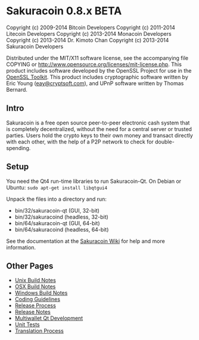 Sakuracoin 0.8.x BETA
=====================

Copyright (c) 2009-2014 Bitcoin Developers
Copyright (c) 2011-2014 Litecoin Developers
Copyright (c) 2013-2014 Monacoin Developers
Copyright (c) 2013-2014 Dr. Kimoto Chan
Copyright (c) 2013-2014 Sakuracoin Developers

Distributed under the MIT/X11 software license, see the accompanying
file COPYING or http://www.opensource.org/licenses/mit-license.php.
This product includes software developed by the OpenSSL Project for use in the [OpenSSL Toolkit](http://www.openssl.org/). This product includes
cryptographic software written by Eric Young ([eay@cryptsoft.com](mailto:eay@cryptsoft.com)), and UPnP software written by Thomas Bernard.


Intro
---------------------
Sakuracoin is a free open source peer-to-peer electronic cash system that is
completely decentralized, without the need for a central server or trusted
parties.  Users hold the crypto keys to their own money and transact directly
with each other, with the help of a P2P network to check for double-spending.


Setup
---------------------
You need the Qt4 run-time libraries to run Sakuracoin-Qt. On Debian or Ubuntu:
	`sudo apt-get install libqtgui4`

Unpack the files into a directory and run:

- bin/32/sakuracoin-qt (GUI, 32-bit)
- bin/32/sakuracoind (headless, 32-bit)
- bin/64/sakuracoin-qt (GUI, 64-bit)
- bin/64/sakuracoind (headless, 64-bit)

See the documentation at the [Sakuracoin Wiki](http://github.com/ohac/sakuracoin/wiki)
for help and more information.


Other Pages
---------------------
- [Unix Build Notes](build-unix.md)
- [OSX Build Notes](build-osx.md)
- [Windows Build Notes](build-msw.md)
- [Coding Guidelines](coding.md)
- [Release Process](release-process.md)
- [Release Notes](release-notes.md)
- [Multiwallet Qt Development](multiwallet-qt.md)
- [Unit Tests](unit-tests.md)
- [Translation Process](translation_process.md)
